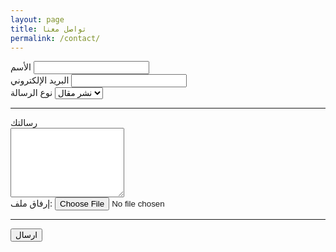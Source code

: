 ```yaml
---
layout: page
title: تواصل معنا
permalink: /contact/
---
```

<!-- https://medium.com/getform-all-about/how-to-add-a-contact-form-to-your-jekyll-website-6c61e811bdee -->

<form accept-charset="UTF-8" action="https://getform.io/f/1ebf002f-3f03-4db0-9862-25181f55a94d" method="POST" enctype="multipart/form-data" target="_blank">
    <div class="form-group">
        <div class="form-group">
            <label>الأسم</label>
            <input type="text" name="name" class="form-control" required="required">
        </div>
        <label required="required">البريد الإلكتروني</label>
        <input type="email" name="email" class="form-control">
    </div>
    <div class="form-group">
        <label>نوع الرسالة</label>
        <select class="form-control" name="platform" required="required">
            <option>نشر مقال</option>
            <option>إقتراح</option>
            <option>شكوى</option>
            <option>أخرى</option>
        </select>
    </div>
    <hr>
    <div class="form-group mt-3">
        <label>رسالتك</label>
<br><textarea type="text" name="name" class="form-control" required="required" rows="7"></textarea>
    </div>
    <div class="form-group mt-3">
        <label class="mr-2">إرفاق ملف:</label>
        <input type="file" name="file">
    </div>
    <hr>
    <button style="float: left;" type="submit" class="btn btn-secondary">ارسال</button>
</form>